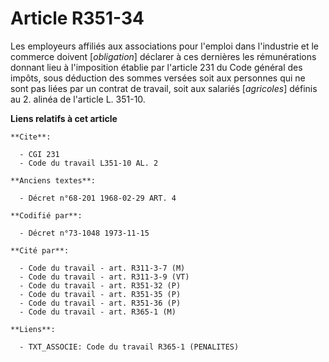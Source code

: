 # Article R351-34

Les employeurs affiliés aux associations pour l'emploi dans l'industrie et le commerce doivent [*obligation*] déclarer à ces
dernières les rémunérations donnant lieu à l'imposition établie par l'article 231 du Code général des impôts, sous déduction
des sommes versées soit aux personnes qui ne sont pas liées par un contrat de travail, soit aux salariés [*agricoles*]
définis au 2. alinéa de l'article L. 351-10.

**Liens relatifs à cet article**

	**Cite**:

	  - CGI 231
	  - Code du travail L351-10 AL. 2

	**Anciens textes**:

	  - Décret n°68-201 1968-02-29 ART. 4

	**Codifié par**:

	  - Décret n°73-1048 1973-11-15

	**Cité par**:

	  - Code du travail - art. R311-3-7 (M)
	  - Code du travail - art. R311-3-9 (VT)
	  - Code du travail - art. R351-32 (P)
	  - Code du travail - art. R351-35 (P)
	  - Code du travail - art. R351-36 (P)
	  - Code du travail - art. R365-1 (M)

	**Liens**:

	  - TXT_ASSOCIE: Code du travail R365-1 (PENALITES)
